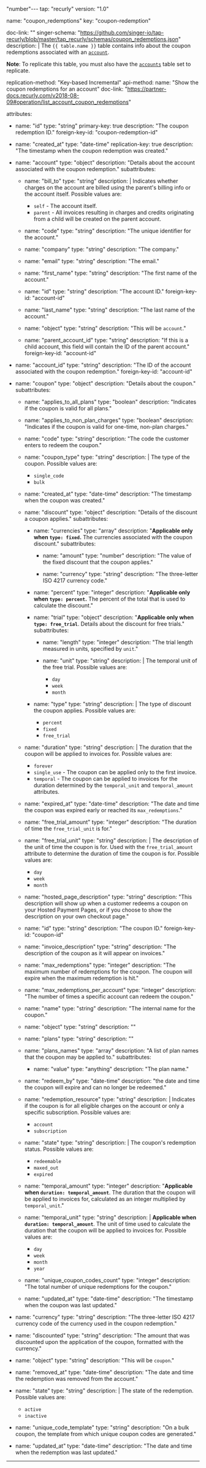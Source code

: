 "number"---
tap: "recurly"
version: "1.0"

name: "coupon_redemptions"
key: "coupon-redemption"

doc-link: ""
singer-schema: "https://github.com/singer-io/tap-recurly/blob/master/tap_recurly/schemas/coupon_redemptions.json"
description: |
  The `{{ table.name }}` table contains info about the coupon redemptions associated with an [`account`](#accounts).

  **Note**: To replicate this table, you must also have the [`accounts`](#accounts) table set to replicate.

replication-method: "Key-based Incremental"
api-method:
    name: "Show the coupon redemptions for an account"
    doc-link: "https://partner-docs.recurly.com/v2018-08-09#operation/list_account_coupon_redemptions"

attributes:
  - name: "id"
    type: "string"
    primary-key: true
    description: "The coupon redemption ID."
    foreign-key-id: "coupon-redemption-id"

  - name: "created_at"
    type: "date-time"
    replication-key: true
    description: "The timestamp when the coupon redemption was created."

  - name: "account"
    type: "object"
    description: "Details about the account associated with the coupon redemption."
    subattributes:
      - name: "bill_to"
        type: "string"
        description: |
          Indicates whether charges on the account are billed using the parent's billing info or the account itself. Possible values are:

          - `self` - The account itself.
          - `parent` - All invoices resulting in charges and credits originating from a child will be created on the parent account.

      - name: "code"
        type: "string"
        description: "The unique identifier for the account."

      - name: "company"
        type: "string"
        description: "The company."

      - name: "email"
        type: "string"
        description: "The email."

      - name: "first_name"
        type: "string"
        description: "The first name of the account."

      - name: "id"
        type: "string"
        description: "The account ID."
        foreign-key-id: "account-id"

      - name: "last_name"
        type: "string"
        description: "The last name of the account."

      - name: "object"
        type: "string"
        description: "This will be `account`."

      - name: "parent_account_id"
        type: "string"
        description: "If this is a child account, this field will contain the ID of the parent account."
        foreign-key-id: "account-id"

  - name: "account_id"
    type: "string"
    description: "The ID of the account associated with the coupon redemption."
    foreign-key-id: "account-id"

  - name: "coupon"
    type: "object"
    description: "Details about the coupon."
    subattributes:
      - name: "applies_to_all_plans"
        type: "boolean"
        description: "Indicates if the coupon is valid for all plans."

      - name: "applies_to_non_plan_charges"
        type: "boolean"
        description: "Indicates if the coupon is valid for one-time, non-plan charges."

      - name: "code"
        type: "string"
        description: "The code the customer enters to redeem the coupon."

      - name: "coupon_type"
        type: "string"
        description: |
          The type of the coupon. Possible values are:

          - `single_code`
          - `bulk`

      - name: "created_at"
        type: "date-time"
        description: "The timestamp when the coupon was created."

      - name: "discount"
        type: "object"
        description: "Details of the discount a coupon applies."
        subattributes:
          - name: "currencies"
            type: "array"
            description: "**Applicable only when `type: fixed`.** The currencies associated with the coupon discount."
            subattributes:
              - name: "amount"
                type: "number"
                description: "The value of the fixed discount that the coupon applies."

              - name: "currency"
                type: "string"
                description: "The three-letter ISO 4217 currency code."

          - name: "percent"
            type: "integer"
            description: "**Applicable only when `type: percent`.** The percent of the total that is used to calculate the discount."

          - name: "trial"
            type: "object"
            description: "**Applicable only when `type: free_trial`**. Details about the discount for free trials."
            subattributes:
              - name: "length"
                type: "integer"
                description: "The trial length measured in units, specified by `unit`."

              - name: "unit"
                type: "string"
                description: |
                  The temporal unit of the free trial. Possible values are:

                  - `day`
                  - `week`
                  - `month`

          - name: "type"
            type: "string"
            description: |
              The type of discount the coupon applies. Possible values are:

              - `percent`
              - `fixed`
              - `free_trial`

      - name: "duration"
        type: "string"
        description: |
          The duration that the coupon will be applied to invoices for. Possible values are:

          - `forever`
          - `single_use` - The coupon can be applied only to the first invoice.
          - `temporal` - The coupon can be applied to invoices for the duration determined by the `temporal_unit` and `temporal_amount` attributes.

      - name: "expired_at"
        type: "date-time"
        description: "The date and time the coupon was expired early or reached its `max_redemptions`."

      - name: "free_trial_amount"
        type: "integer"
        description: "The duration of time the `free_trial_unit` is for."

      - name: "free_trial_unit"
        type: "string"
        description: |
          The description of the unit of time the coupon is for. Used with the `free_trial_amount` attribute to determine the duration of time the coupon is for. Possible values are:

          - `day`
          - `week`
          - `month`

      - name: "hosted_page_description"
        type: "string"
        description: "This description will show up when a customer redeems a coupon on your Hosted Payment Pages, or if you choose to show the description on your own checkout page."

      - name: "id"
        type: "string"
        description: "The coupon ID."
        foreign-key-id: "coupon-id"

      - name: "invoice_description"
        type: "string"
        description: "The description of the coupon as it will appear on invoices."

      - name: "max_redemptions"
        type: "integer"
        description: "The maximum number of redemptions for the coupon. The coupon will expire when the maximum redemption is hit."

      - name: "max_redemptions_per_account"
        type: "integer"
        description: "The number of times a specific account can redeem the coupon."

      - name: "name"
        type: "string"
        description: "The internal name for the coupon."

      - name: "object"
        type: "string"
        description: ""

      - name: "plans"
        type: "string"
        description: ""

      - name: "plans_names"
        type: "array"
        description: "A list of plan names that the coupon may be applied to."
        subattributes:
          - name: "value"
            type: "anything"
            description: "The plan name."

      - name: "redeem_by"
        type: "date-time"
        description: "the date and time the coupon will expire and can no longer be redeemed."

      - name: "redemption_resource"
        type: "string"
        description: |
          Indicates if the coupon is for all eligible charges on the account or only a specific subscription. Possible values are:

          - `account`
          - `subscription`

      - name: "state"
        type: "string"
        description: |
          The coupon's redemption status. Possible values are:

          - `redeemable`
          - `maxed_out`
          - `expired`

      - name: "temporal_amount"
        type: "integer"
        description: "**Applicable when `duration: temporal_amount`**. The duration that the coupon will be applied to invoices for, calculated as an integer multiplied by `temporal_unit`."

      - name: "temporal_unit"
        type: "string"
        description: |
          **Applicable when `duration: temporal_amount`**. The unit of time used to calculate the duration that the coupon will be applied to invoices for. Possible values are:

          - `day`
          - `week`
          - `month`
          - `year`

      - name: "unique_coupon_codes_count"
        type: "integer"
        description: "The total number of unique redemptions for the coupon."

      - name: "updated_at"
        type: "date-time"
        description: "The timestamp when the coupon was last updated."

  - name: "currency"
    type: "string"
    description: "The three-letter ISO 4217 currency code of the currency used in the coupon redemption."

  - name: "discounted"
    type: "string"
    description: "The amount that was discounted upon the application of the coupon, formatted with the currency."

  - name: "object"
    type: "string"
    description: "This will be `coupon`."

  - name: "removed_at"
    type: "date-time"
    description: "The date and time the redemption was removed from the account."

  - name: "state"
    type: "string"
    description: |
      The state of the redemption. Possible values are:

      - `active`
      - `inactive`

  - name: "unique_code_template"
    type: "string"
    description: "On a bulk coupon, the template from which unique coupon codes are generated."

  - name: "updated_at"
    type: "date-time"
    description: "The date and time when the redemption was last updated."
---